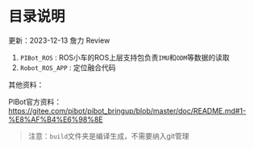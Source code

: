 # 目录说明

更新：2023-12-13 詹力 Review

1. `PIBot_ROS` : ROS小车的ROS上层支持包负责`IMU`和`ODM`等数据的读取
2. `Robot_ROS_APP` : 定位融合代码 

其他资料：

PIBot官方资料：https://gitee.com/pibot/pibot_bringup/blob/master/doc/README.md#1-%E8%AF%B4%E6%98%8E

> 注意：`build`文件夹是编译生成，不需要纳入git管理